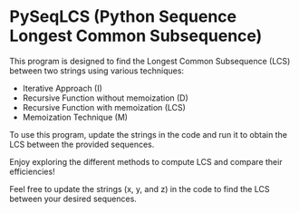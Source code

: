 # PySeqLCS (Python Sequence Longest Common Subsequence)
This program is designed to find the Longest Common Subsequence (LCS) between two strings using various techniques:

- Iterative Approach (I)
- Recursive Function without memoization (D)
- Recursive Function with memoization (LCS)
- Memoization Technique (M)

To use this program, update the strings in the code and run it to obtain the LCS between the provided sequences.

Enjoy exploring the different methods to compute LCS and compare their efficiencies!

Feel free to update the strings (x, y, and z) in the code to find the LCS between your desired sequences.
